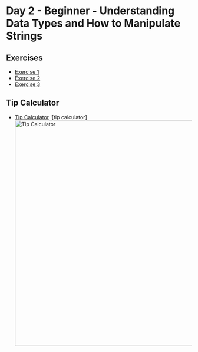 # Day 2 - Beginner - Understanding Data Types and How to Manipulate Strings

## Exercises

- [Exercise 1](day2_exercise1.py)
- [Exercise 2](day2_exercise2.py)
- [Exercise 3](day2_exercise3.py)

## Tip Calculator
- [Tip Calculator](day2_project.py)
![tip calculator]<img width="612" alt="Tip Calculator" src="https://user-images.githubusercontent.com/79122389/152914633-6d90ceda-6ff0-409d-891d-cdc5e5506257.png">

